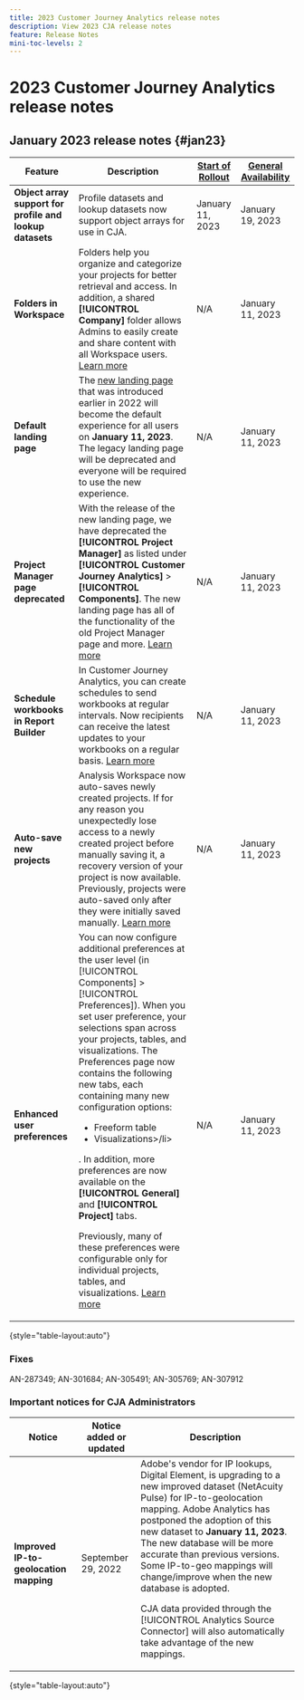 ```yaml
---
title: 2023 Customer Journey Analytics release notes
description: View 2023 CJA release notes
feature: Release Notes
mini-toc-levels: 2
---
```

# 2023 Customer Journey Analytics release notes

## January 2023 release notes {#jan23}

| Feature | Description | [Start of Rollout](/help/release-notes/releases.md) | [General Availability](/help/release-notes/releases.md) |
| ----------- | ---------- | ----- | --- |
| **Object array support for profile and lookup datasets** | Profile datasets and lookup datasets now support object arrays for use in CJA. | January 11, 2023 | January 19, 2023 |
| **Folders in Workspace** | Folders help you organize and categorize your projects for better retrieval and access. In addition, a shared **[!UICONTROL Company]** folder allows Admins to easily create and share content with all Workspace users. [Learn more](https://experienceleague.adobe.com/docs/analytics/analyze/analysis-workspace/build-workspace-project/workspace-folders/about-folders.html) | N/A | January 11, 2023 |
| **Default landing page** |The [new landing page](/help/getting-started/landing.md) that was introduced earlier in 2022 will become the default experience for all users on **January 11, 2023**. The legacy landing page will be deprecated and everyone will be required to use the new experience. | N/A | January 11, 2023 |
| **Project Manager page deprecated** | With the release of the new landing page, we have deprecated the **[!UICONTROL Project Manager]** as listed under **[!UICONTROL Customer Journey Analytics]** > **[!UICONTROL Components]**. The new landing page has all of the functionality of the old Project Manager page and more. [Learn more](https://experienceleague.adobe.com/docs/analytics-platform/using/cja-overview/landing.html?lang=en#deprecate-pm-page) | N/A | January 11, 2023 |
| **Schedule workbooks in Report Builder** | In Customer Journey Analytics, you can create schedules to send workbooks at regular intervals. Now recipients can receive the latest updates to your workbooks on a regular basis. [Learn more](https://experienceleague.adobe.com/docs/analytics-platform/using/cja-reportbuilder/schedule-reportbuilder.html) | N/A | January 11, 2023 |
| **Auto-save new projects** | Analysis Workspace now auto-saves newly created projects. If for any reason you unexpectedly lose access to a newly created project before manually saving it, a recovery version of your project is now available. Previously, projects were auto-saved only after they were initially saved manually. [Learn more](/help/analysis-workspace/build-workspace-project/save-projects.md) | N/A | January 11, 2023 |
| **Enhanced user preferences** | You can now configure additional preferences at the user level (in [!UICONTROL Components] > [!UICONTROL Preferences]). When you set user preference, your selections span across your projects, tables, and visualizations. The Preferences page now contains the following new tabs, each containing many new configuration options:<ul><li>Freeform table</li><li>Visualizations>/li></ul>. In addition, more preferences are now available on the **[!UICONTROL General]** and **[!UICONTROL Project]** tabs.<p>Previously, many of these preferences were configurable only for individual projects, tables, and visualizations. [Learn more](/help/analysis-workspace/user-preferences.md) | N/A | January 11, 2023 |

{style="table-layout:auto"}

### Fixes

AN-287349; AN-301684; AN-305491; AN-305769; AN-307912

### Important notices for CJA Administrators

| Notice | Notice added or updated | Description |
| --- | --- | --- |
| **Improved IP-to-geolocation mapping** | September 29, 2022 | Adobe's vendor for IP lookups, Digital Element, is upgrading to a new improved dataset (NetAcuity Pulse) for IP-to-geolocation mapping. Adobe Analytics has postponed the adoption of this new dataset to **January 11, 2023**. The new database will be more accurate than previous versions. Some IP-to-geo mappings will change/improve when the new database is adopted.<p> CJA data provided through the [!UICONTROL Analytics Source Connector] will also automatically take advantage of the new mappings. |

{style="table-layout:auto"}

